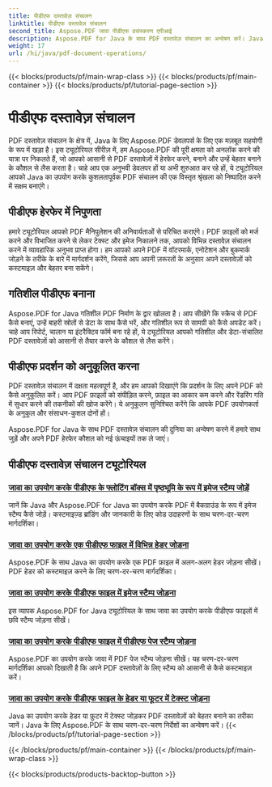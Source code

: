 ```yaml
---
title: पीडीएफ दस्तावेज़ संचालन
linktitle: पीडीएफ दस्तावेज़ संचालन
second_title: Aspose.PDF जावा पीडीएफ प्रसंस्करण एपीआई
description: Aspose.PDF for Java के साथ PDF दस्तावेज़ संचालन का अन्वेषण करें। Java में PDF को सहजता से मैनिपुलेट करना, बनाना और बढ़ाना सीखें।
weight: 17
url: /hi/java/pdf-document-operations/
---
```


{{< blocks/products/pf/main-wrap-class >}}
{{< blocks/products/pf/main-container >}}
{{< blocks/products/pf/tutorial-page-section >}}

# पीडीएफ दस्तावेज़ संचालन


PDF दस्तावेज़ संचालन के क्षेत्र में, Java के लिए Aspose.PDF डेवलपर्स के लिए एक मज़बूत सहयोगी के रूप में खड़ा है। इस ट्यूटोरियल सीरीज़ में, हम Aspose.PDF की पूरी क्षमता को अनलॉक करने की यात्रा पर निकलते हैं, जो आपको आसानी से PDF दस्तावेज़ों में हेरफेर करने, बनाने और उन्हें बेहतर बनाने के कौशल से लैस करता है। चाहे आप एक अनुभवी डेवलपर हों या अभी शुरुआत कर रहे हों, ये ट्यूटोरियल आपको Java का उपयोग करके कुशलतापूर्वक PDF संचालन की एक विस्तृत श्रृंखला को निष्पादित करने में सक्षम बनाएंगे।

## पीडीएफ हेरफेर में निपुणता

हमारे ट्यूटोरियल आपको PDF मैनिपुलेशन की अनिवार्यताओं से परिचित कराएंगे। PDF फ़ाइलों को मर्ज करने और विभाजित करने से लेकर टेक्स्ट और इमेज निकालने तक, आपको विभिन्न दस्तावेज़ संचालन करने में व्यावहारिक अनुभव प्राप्त होगा। हम आपको अपने PDF में वॉटरमार्क, एनोटेशन और बुकमार्क जोड़ने के तरीके के बारे में मार्गदर्शन करेंगे, जिससे आप अपनी ज़रूरतों के अनुसार अपने दस्तावेज़ों को कस्टमाइज़ और बेहतर बना सकेंगे।

## गतिशील पीडीएफ बनाना

Aspose.PDF for Java गतिशील PDF निर्माण के द्वार खोलता है। आप सीखेंगे कि स्क्रैच से PDF कैसे बनाएं, उन्हें बाहरी स्रोतों से डेटा के साथ कैसे भरें, और गतिशील रूप से सामग्री को कैसे अपडेट करें। चाहे आप रिपोर्ट, चालान या इंटरैक्टिव फॉर्म बना रहे हों, ये ट्यूटोरियल आपको गतिशील और डेटा-संचालित PDF दस्तावेज़ों को आसानी से तैयार करने के कौशल से लैस करेंगे।

## पीडीएफ प्रदर्शन को अनुकूलित करना

PDF दस्तावेज़ संचालन में दक्षता महत्वपूर्ण है, और हम आपको दिखाएंगे कि प्रदर्शन के लिए अपने PDF को कैसे अनुकूलित करें। आप PDF फ़ाइलों को संपीड़ित करने, फ़ाइल का आकार कम करने और रेंडरिंग गति में सुधार करने की तकनीकों की खोज करेंगे। ये अनुकूलन सुनिश्चित करेंगे कि आपके PDF उपयोगकर्ता के अनुकूल और संसाधन-कुशल दोनों हों।

Aspose.PDF for Java के साथ PDF दस्तावेज़ संचालन की दुनिया का अन्वेषण करने में हमारे साथ जुड़ें और अपने PDF हेरफेर कौशल को नई ऊंचाइयों तक ले जाएं।

## पीडीएफ दस्तावेज़ संचालन ट्यूटोरियल
### [जावा का उपयोग करके पीडीएफ के फ्लोटिंग बॉक्स में पृष्ठभूमि के रूप में इमेज स्टैम्प जोड़ें](./add-image-stamp-as-background-in-floating-box-of-pdf-using-java/)
जानें कि Java और Aspose.PDF for Java का उपयोग करके PDF में बैकग्राउंड के रूप में इमेज स्टैम्प कैसे जोड़ें। कस्टमाइज़्ड ब्रांडिंग और जानकारी के लिए कोड उदाहरणों के साथ चरण-दर-चरण मार्गदर्शिका।
### [जावा का उपयोग करके एक पीडीएफ फाइल में विभिन्न हेडर जोड़ना](./adding-different-headers-in-one-pdf-file-using-java/)
Aspose.PDF के साथ Java का उपयोग करके एक PDF फ़ाइल में अलग-अलग हेडर जोड़ना सीखें। PDF हेडर को कस्टमाइज़ करने के लिए चरण-दर-चरण मार्गदर्शिका।
### [जावा का उपयोग करके पीडीएफ फाइल में इमेज स्टैम्प जोड़ना](./adding-image-stamp-in-pdf-file-using-java/)
इस व्यापक Aspose.PDF for Java ट्यूटोरियल के साथ जावा का उपयोग करके पीडीएफ फाइलों में छवि स्टैम्प जोड़ना सीखें।
### [जावा का उपयोग करके पीडीएफ फाइल में पीडीएफ पेज स्टैम्प जोड़ना](./adding-pdf-page-stamp-in-pdf-file-using-java/)
Aspose.PDF का उपयोग करके जावा में PDF पेज स्टैम्प जोड़ना सीखें। यह चरण-दर-चरण मार्गदर्शिका आपको दिखाती है कि अपने PDF दस्तावेज़ों के लिए स्टैम्प को आसानी से कैसे कस्टमाइज़ करें।
### [जावा का उपयोग करके पीडीएफ फाइल के हेडर या फूटर में टेक्स्ट जोड़ना](./adding-text-in-header-or-footer-of-pdf-file-using-java/)
Java का उपयोग करके हेडर या फ़ुटर में टेक्स्ट जोड़कर PDF दस्तावेज़ों को बेहतर बनाने का तरीका जानें। Java के लिए Aspose.PDF के साथ चरण-दर-चरण निर्देशों का अन्वेषण करें।
{{< /blocks/products/pf/tutorial-page-section >}}

{{< /blocks/products/pf/main-container >}}
{{< /blocks/products/pf/main-wrap-class >}}

{{< blocks/products/products-backtop-button >}}
